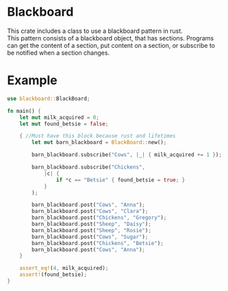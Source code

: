 # Blackboard
This crate includes a class to use a blackboard pattern in rust.  
This pattern consists of a blackboard object, that has sections. Programs can get the content of a section,
put content on a section, or subscribe to be notified when a section changes.

# Example
```Rust
use blackboard::BlackBoard;

fn main() {
    let mut milk_acquired = 0;
    let mut found_betsie = false;

    { //Must have this block because rust and lifetimes
        let mut barn_blackboard = BlackBoard::new();

        barn_blackboard.subscribe("Cows", |_| { milk_acquired += 1 });

        barn_blackboard.subscribe("Chickens",
            |c| { 
                if *c == "Betsie" { found_betsie = true; }
            }
        );

        barn_blackboard.post("Cows", "Anna");
        barn_blackboard.post("Cows", "Clara");
        barn_blackboard.post("Chickens", "Gregory");
        barn_blackboard.post("Sheep", "Daisy");
        barn_blackboard.post("Sheep", "Rosie");
        barn_blackboard.post("Cows", "Sugar");
        barn_blackboard.post("Chickens", "Betsie");
        barn_blackboard.post("Cows", "Anna");
    }

    assert_eq!(4, milk_acquired);
    assert!(found_betsie);
}
```
